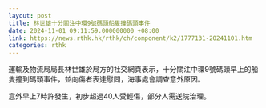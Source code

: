 ```yaml
---
layout: post
title: 林世雄十分關注中環9號碼頭船隻撞碼頭事件
date: 2024-11-01 09:11:59.000000000 +08:00
link: https://news.rthk.hk/rthk/ch/component/k2/1777131-20241101.htm
categories: rthk
---
```


運輸及物流局局長林世雄於局方的社交網頁表示，十分關注中環9號碼頭早上的船隻撞到碼頭事件，並向傷者表達慰問，海事處會調查意外原因。

意外早上7時許發生，初步超過40人受輕傷，部分人需送院治理。
